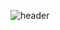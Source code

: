 ![header](https://capsule-render.vercel.app/api?type=waving&color=gradient&height=300&fontSize=30&text=Welcome+to+Sodychoe's+Github!👋)
